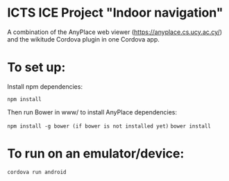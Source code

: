 # ICTS ICE Project "Indoor navigation"
A combination of the AnyPlace web viewer (https://anyplace.cs.ucy.ac.cy/) and the wikitude Cordova plugin in one Cordova app.

# To set up:
Install npm dependencies:

```npm install```

Then run Bower in www/ to install AnyPlace dependencies:

```npm install -g bower (if bower is not installed yet)```
```bower install```

# To run on an emulator/device:

```cordova run android```
